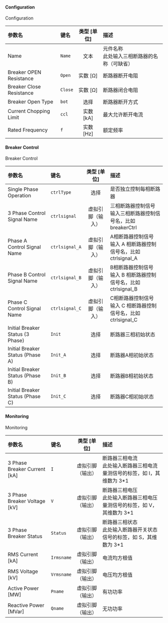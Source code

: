 <!--
DO NOT EDIT THIS FILE DIRECTLY.
This file is generated by tools/comp-docs.js.
All changes will be overwritten by regeneration.
-->

<slot class="model-parameters">

#### Configuration

Configuration

| 参数名 | 键名 | 类型 [单位] | 描述 |
|:------ |:---- |:-----------:|:---- |
| Name | `Name` | 文本 | 元件名称<br/> 此处输入三相断路器的名称（可缺省） |
| Breaker OPEN Resistance | `Open` | 实数 [Ω] | 断路器断开电阻 |
| Breaker Close Resistance | `Close` | 实数 [Ω] | 断路器闭合电阻 |
| Breaker Open Type | `bot` | 选择 | 断路器断开方式 |
| Current Chopping Limit | `ccl` | 实数 [kA] | 最大允许断开电流 |
| Rated Frequency | `f` | 实数 [Hz] | 额定频率 |

#### Breaker Control

Breaker Control

| 参数名 | 键名 | 类型 [单位] | 描述 |
|:------ |:---- |:-----------:|:---- |
| Single Phase Operation | `ctrlType` | 选择 | 是否独立控制每相断路器 |
| 3 Phase Control Signal Name | `ctrlsignal` | 虚拟引脚（输入） | 三相断路器控制信号 <br/> 输入三相断路器控制信号名，比如 breakerCtrl |
| Phase A Control Signal Name | `ctrlsignal_A` | 虚拟引脚（输入） | A相断路器控制信号 <br/> 输入 A 相断路器控制信号名，比如 ctrlsignal_A |
| Phase B Control Signal Name | `ctrlsignal_B` | 虚拟引脚（输入） | B相断路器控制信号 <br/> 输入 B 相断路器控制信号名，比如 ctrlsignal_B |
| Phase C Control Signal Name | `ctrlsignal_C` | 虚拟引脚（输入） | C相断路器控制信号 <br/> 输入 C 相断路器控制信号名，比如 ctrlsignal_C |
| Initial Breaker Status \(3 Phase\) | `Init` | 选择 | 断路器三相初始状态 |
| Initial Breaker Status \(Phase A\) | `Init_A` | 选择 | 断路器A相初始状态 |
| Initial Breaker Status \(Phase B\) | `Init_B` | 选择 | 断路器B相初始状态 |
| Initial Breaker Status \(Phase C\) | `Init_C` | 选择 | 断路器C相初始状态 |

#### Monitoring

Monitoring

| 参数名 | 键名 | 类型 [单位] | 描述 |
|:------ |:---- |:-----------:|:---- |
| 3 Phase Breaker Current \[kA\] | `I` | 虚拟引脚（输出） | 断路器三相电流 <br/> 此处输入断路器三相电流量测信号的标签，如 I，其维数为 3*1 |
| 3 Phase Breaker Voltage \[kV\] | `V` | 虚拟引脚（输出） | 断路器三相电压 <br/>此处输入断路器三相电压量测信号的标签，如 V，其维数为 3*1 |
| 3 Phase Breaker Status | `Status` | 虚拟引脚（输出） | 断路器三相状态 <br/> 此处输入断路器开关状态信号的标签，如 S，其维数为 3*1 |
| RMS Current \[kA\] | `Irmsname` | 虚拟引脚（输出） | 电流均方根值 |
| RMS Voltage \[kV\] | `Vrmsname` | 虚拟引脚（输出） | 电压均方根值 |
| Active Power \[MW\] | `Pname` | 虚拟引脚（输出） | 有功功率 |
| Reactive Power \[MVar\] | `Qname` | 虚拟引脚（输出） | 无功功率 |


</slot>
